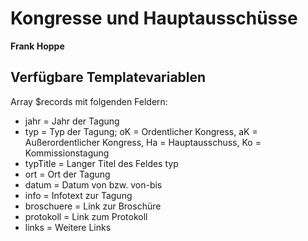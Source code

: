 # Kongresse und Hauptausschüsse

**Frank Hoppe**

## Verfügbare Templatevariablen

Array $records mit folgenden Feldern:

* jahr = Jahr der Tagung
* typ = Typ der Tagung; oK = Ordentlicher Kongress, aK = Außerordentlicher Kongress, Ha = Hauptausschuss, Ko = Kommissionstagung
* typTitle = Langer Titel des Feldes typ
* ort = Ort der Tagung
* datum = Datum von bzw. von-bis
* info = Infotext zur Tagung
* broschuere = Link zur Broschüre
* protokoll = Link zum Protokoll
* links = Weitere Links
